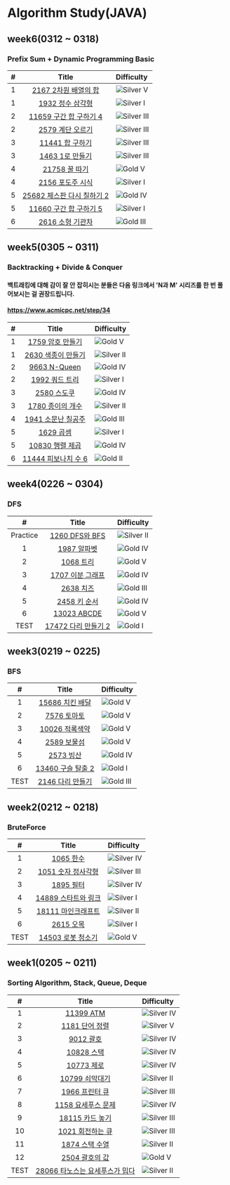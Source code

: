 # Algorithm Study(JAVA)

<!-- ## Java 파일 개수 -->

<!-- JAVA_COUNT_START -->

<!-- - 김성민 폴더의 Java 파일 개수: 0
- 김준영 폴더의 Java 파일 개수: 0
- 김채하 폴더의 Java 파일 개수: 0
- 양찬열 폴더의 Java 파일 개수: 0
- 오혜윤 폴더의 Java 파일 개수: 0
- 이석철 폴더의 Java 파일 개수: 0
- 제갈도현 폴더의 Java 파일 개수: 0
- 최지호 폴더의 Java 파일 개수: 0
- 한민주 폴더의 Java 파일 개수: 0 -->
<!-- JAVA_COUNT_END -->

## week6(0312 ~ 0318)

### Prefix Sum + Dynamic Programming Basic

|  #  |                                Title                                | Difficulty                                                                 |
| :-: | :-----------------------------------------------------------------: | :------------------------------------------------------------------------- |
|  1  |    [2167 2차원 배열의 합](https://www.acmicpc.net/problem/2167)     | ![Silver V](https://img.shields.io/badge/SILVER%20V-A3A3A3?style=flat)     |
|  1  |      [1932 정수 삼각형](https://www.acmicpc.net/problem/1932)       | ![Silver I](https://img.shields.io/badge/SILVER%20I-A3A3A3?style=flat)     |
|  2  |   [11659 구간 합 구하기 4](https://www.acmicpc.net/problem/11659)   | ![Silver III](https://img.shields.io/badge/SILVER%20III-A3A3A3?style=flat) |
|  2  |      [2579 계단 오르기](https://www.acmicpc.net/problem/2579)       | ![Silver III](https://img.shields.io/badge/SILVER%20III-A3A3A3?style=flat) |
|  3  |      [11441 합 구하기](https://www.acmicpc.net/problem/11441)       | ![Silver III](https://img.shields.io/badge/SILVER%20III-A3A3A3?style=flat) |
|  3  |       [1463 1로 만들기](https://www.acmicpc.net/problem/1463)       | ![Silver III](https://img.shields.io/badge/SILVER%20III-A3A3A3?style=flat) |
|  4  |       [21758 꿀 따기](https://www.acmicpc.net/problem/21758)        | ![Gold V](https://img.shields.io/badge/GOLD%20V-D5A11E?style=flat)         |
|  4  |      [2156 포도주 시식](https://www.acmicpc.net/problem/2156)       | ![Silver I](https://img.shields.io/badge/SILVER%20I-A3A3A3?style=flat)     |
|  5  | [25682 체스판 다시 칠하기 2](https://www.acmicpc.net/problem/25682) | ![Gold IV](https://img.shields.io/badge/GOLD%20IV-D5A11E?style=flat)       |
|  5  |   [11660 구간 합 구하기 5](https://www.acmicpc.net/problem/11660)   | ![Silver I](https://img.shields.io/badge/SILVER%20I-A3A3A3?style=flat)     |
|  6  |      [2616 소형 기관차](https://www.acmicpc.net/problem/2616)       | ![Gold III](https://img.shields.io/badge/GOLD%20III-D5A11E?style=flat)     |

## week5(0305 ~ 0311)

### Backtracking + Divide & Conquer

#### 백트래킹에 대해 감이 잘 안 잡히시는 분들은 다음 링크에서 'N과 M' 시리즈를 한 번 풀어보시는 걸 권장드립니다.

#### https://www.acmicpc.net/step/34

|  #  |                            Title                             | Difficulty                                                               |
| :-: | :----------------------------------------------------------: | :----------------------------------------------------------------------- |
|  1  |   [1759 암호 만들기](https://www.acmicpc.net/problem/1759)   | ![Gold V](https://img.shields.io/badge/GOLD%20V-D5A11E?style=flat)       |
|  1  |  [2630 색종이 만들기](https://www.acmicpc.net/problem/2630)  | ![Silver II](https://img.shields.io/badge/SILVER%20II-A3A3A3?style=flat) |
|  2  |     [9663 N-Queen](https://www.acmicpc.net/problem/9663)     | ![Gold IV](https://img.shields.io/badge/GOLD%20IV-D5A11E?style=flat)     |
|  2  |    [1992 쿼드 트리](https://www.acmicpc.net/problem/1992)    | ![Silver I](https://img.shields.io/badge/SILVER%20I-A3A3A3?style=flat)   |
|  3  |     [2580 스도쿠](https://www.acmicpc.net/problem/2580)      | ![Gold IV](https://img.shields.io/badge/GOLD%20V-D5A11E?style=flat)      |
|  3  |   [1780 종이의 개수](https://www.acmicpc.net/problem/1780)   | ![Silver II](https://img.shields.io/badge/SILVER%20II-A3A3A3?style=flat) |
|  4  |  [1941 소문난 칠공주](https://www.acmicpc.net/problem/1941)  | ![Gold III](https://img.shields.io/badge/GOLD%20III-D5A11E?style=flat)   |
|  5  |      [1629 곱셈](https://www.acmicpc.net/problem/1629)       | ![Silver I](https://img.shields.io/badge/SILVER%20I-A3A3A3?style=flat)   |
|  5  |   [10830 행렬 제곱](https://www.acmicpc.net/problem/10830)   | ![Gold IV](https://img.shields.io/badge/GOLD%20IV-D5A11E?style=flat)     |
|  6  | [11444 피보나치 수 6](https://www.acmicpc.net/problem/11444) | ![Gold II](https://img.shields.io/badge/GOLD%20II-D5A11E?style=flat)     |

## week4(0226 ~ 0304)

### DFS

|    #     |                            Title                             | Difficulty                                                               |
| :------: | :----------------------------------------------------------: | :----------------------------------------------------------------------- |
| Practice |    [1260 DFS와 BFS](https://www.acmicpc.net/problem/1260)    | ![Silver II](https://img.shields.io/badge/SILVER%20II-A3A3A3?style=flat) |
|    1     |     [1987 알파벳](https://www.acmicpc.net/problem/1987)      | ![Gold IV](https://img.shields.io/badge/GOLD%20IV-D5A11E?style=flat)     |
|    2     |      [1068 트리](https://www.acmicpc.net/problem/1068)       | ![Gold V](https://img.shields.io/badge/GOLD%20V-D5A11E?style=flat)       |
|    3     |   [1707 이분 그래프](https://www.acmicpc.net/problem/1707)   | ![Gold IV](https://img.shields.io/badge/GOLD%20IV-D5A11E?style=flat)     |
|    4     |      [2638 치즈](https://www.acmicpc.net/problem/2638)       | ![Gold III](https://img.shields.io/badge/GOLD%20III-D5A11E?style=flat)   |
|    5     |     [2458 키 순서](https://www.acmicpc.net/problem/2458)     | ![Gold IV](https://img.shields.io/badge/GOLD%20IV-D5A11E?style=flat)     |
|    6     |     [13023 ABCDE](https://www.acmicpc.net/problem/13023)     | ![Gold V](https://img.shields.io/badge/GOLD%20V-D5A11E?style=flat)       |
|   TEST   | [17472 다리 만들기 2](https://www.acmicpc.net/problem/17472) | ![Gold I](https://img.shields.io/badge/GOLD%20I-D5A11E?style=flat)       |

## week3(0219 ~ 0225)

### BFS

|  #   |                           Title                            | Difficulty                                                             |
| :--: | :--------------------------------------------------------: | :--------------------------------------------------------------------- |
|  1   |  [15686 치킨 배달](https://www.acmicpc.net/problem/15686)  | ![Gold V](https://img.shields.io/badge/GOLD%20V-D5A11E?style=flat)     |
|  2   |    [7576 토마토](https://www.acmicpc.net/problem/7576)     | ![Gold V](https://img.shields.io/badge/GOLD%20V-D5A11E?style=flat)     |
|  3   |  [10026 적록색약](https://www.acmicpc.net/problem/10026)   | ![Gold V](https://img.shields.io/badge/GOLD%20V-D5A11E?style=flat)     |
|  4   |    [2589 보물섬](https://www.acmicpc.net/problem/2589)     | ![Gold V](https://img.shields.io/badge/GOLD%20IV-D5A11E?style=flat)    |
|  5   |     [2573 빙산](https://www.acmicpc.net/problem/2573)      | ![Gold IV](https://img.shields.io/badge/GOLD%20IV-D5A11E?style=flat)   |
|  6   | [13460 구슬 탈출 2](https://www.acmicpc.net/problem/13460) | ![Gold I](https://img.shields.io/badge/GOLD%20I-D5A11E?style=flat)     |
| TEST |  [2146 다리 만들기](https://www.acmicpc.net/problem/2146)  | ![Gold III](https://img.shields.io/badge/GOLD%20III-D5A11E?style=flat) |

## week2(0212 ~ 0218)

### BruteForce

|  #   |                            Title                             | Difficulty                                                                 |
| :--: | :----------------------------------------------------------: | :------------------------------------------------------------------------- |
|  1   |      [1065 한수](https://www.acmicpc.net/problem/1065)       | ![Silver IV](https://img.shields.io/badge/SILVER%20IV-A3A3A3?style=flat)   |
|  2   |  [1051 숫자 정사각형](https://www.acmicpc.net/problem/1051)  | ![Silver III](https://img.shields.io/badge/SILVER%20III-A3A3A3?style=flat) |
|  3   |      [1895 필터](https://www.acmicpc.net/problem/1895)       | ![Silver IV](https://img.shields.io/badge/SILVER%20IV-A3A3A3?style=flat)   |
|  4   | [14889 스타트와 링크](https://www.acmicpc.net/problem/14889) | ![Silver I](https://img.shields.io/badge/SILVER%20I-A3A3A3?style=flat)     |
|  5   | [18111 마인크래프트](https://www.acmicpc.net/problem/18111)  | ![Silver II](https://img.shields.io/badge/SILVER%20II-A3A3A3?style=flat)   |
|  6   |      [2615 오목](https://www.acmicpc.net/problem/2615)       | ![Silver I](https://img.shields.io/badge/SILVER%20I-A3A3A3?style=flat)     |
| TEST |  [14503 로봇 청소기](https://www.acmicpc.net/problem/14503)  | ![Gold V](https://img.shields.io/badge/GOLD%20V-D5A11E?style=flat)         |

## week1(0205 ~ 0211)

### Sorting Algorithm, Stack, Queue, Deque

|  #   |                                  Title                                  | Difficulty                                                                 |
| :--: | :---------------------------------------------------------------------: | :------------------------------------------------------------------------- |
|  1   |           [11399 ATM](https://www.acmicpc.net/problem/11399)            | ![Silver IV](https://img.shields.io/badge/SILVER%20IV-A3A3A3?style=flat)   |
|  2   |         [1181 단어 정렬](https://www.acmicpc.net/problem/1181)          | ![Silver V](https://img.shields.io/badge/SILVER%20V-A3A3A3?style=flat)     |
|  3   |            [9012 괄호](https://www.acmicpc.net/problem/9012)            | ![Silver IV](https://img.shields.io/badge/SILVER%20IV-A3A3A3?style=flat)   |
|  4   |           [10828 스택](https://www.acmicpc.net/problem/10828)           | ![Silver IV](https://img.shields.io/badge/SILVER%20IV-A3A3A3?style=flat)   |
|  5   |           [10773 제로](https://www.acmicpc.net/problem/10773)           | ![Silver IV](https://img.shields.io/badge/SILVER%20IV-A3A3A3?style=flat)   |
|  6   |         [10799 쇠막대기](https://www.acmicpc.net/problem/10799)         | ![Silver II](https://img.shields.io/badge/SILVER%20II-A3A3A3?style=flat)   |
|  7   |         [1966 프린터 큐](https://www.acmicpc.net/problem/1966)          | ![Silver III](https://img.shields.io/badge/SILVER%20III-A3A3A3?style=flat) |
|  8   |       [1158 요세푸스 문제](https://www.acmicpc.net/problem/1158)        | ![Silver IV](https://img.shields.io/badge/SILVER%20IV-A3A3A3?style=flat)   |
|  9   |        [18115 카드 놓기](https://www.acmicpc.net/problem/18115)         | ![Silver III](https://img.shields.io/badge/SILVER%20III-A3A3A3?style=flat) |
|  10  |        [1021 회전하는 큐](https://www.acmicpc.net/problem/1021)         | ![Silver III](https://img.shields.io/badge/SILVER%20III-A3A3A3?style=flat) |
|  11  |         [1874 스택 수열](https://www.acmicpc.net/problem/1874)          | ![Silver II](https://img.shields.io/badge/SILVER%20II-A3A3A3?style=flat)   |
|  12  |         [2504 괄호의 값](https://www.acmicpc.net/problem/2504)          | ![Gold V](https://img.shields.io/badge/GOLD%20V-D5A11E?style=flat)         |
| TEST | [28066 타노스는 요세푸스가 밉다](https://www.acmicpc.net/problem/28066) | ![Silver II](https://img.shields.io/badge/SILVER%20II-A3A3A3?style=flat)   |

<!--
금: #D5A11E
은: #A3A3A3
동: #CD7F32
1	I
2	II
3	III
4	IV
5	V
-->
